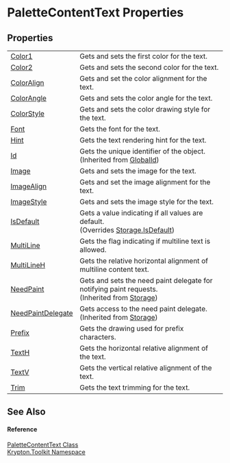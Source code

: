 # PaletteContentText Properties




## Properties
<table>
<tr>
<td><a href="9e94b19a-e0d7-fa5f-31cc-e604c47a399a.md">Color1</a></td>
<td>Gets and sets the first color for the text.</td></tr>
<tr>
<td><a href="0b0f1b1d-9922-ff60-e392-ae1e492f4b70.md">Color2</a></td>
<td>Gets and sets the second color for the text.</td></tr>
<tr>
<td><a href="63da1925-4315-a51f-cc00-e71362f59bb9.md">ColorAlign</a></td>
<td>Gets and set the color alignment for the text.</td></tr>
<tr>
<td><a href="21195df8-0f34-b543-c45b-148c46f8a472.md">ColorAngle</a></td>
<td>Gets and sets the color angle for the text.</td></tr>
<tr>
<td><a href="c45e29ac-c082-2b43-d95e-545f81427e2a.md">ColorStyle</a></td>
<td>Gets and sets the color drawing style for the text.</td></tr>
<tr>
<td><a href="51fd95c8-ad70-4513-2ee0-dc71b90b6cec.md">Font</a></td>
<td>Gets the font for the text.</td></tr>
<tr>
<td><a href="ceb41d0f-a4fd-af8a-d891-90bed10bcb35.md">Hint</a></td>
<td>Gets the text rendering hint for the text.</td></tr>
<tr>
<td><a href="71a6846f-bfb6-fb58-b361-6b43ae0583a8.md">Id</a></td>
<td>Gets the unique identifier of the object.<br />(Inherited from <a href="9ef2ca3a-e03e-8927-105a-2f9a6fbdf849.md">GlobalId</a>)</td></tr>
<tr>
<td><a href="38e9b0a8-4612-a71a-0da3-89d520f3888e.md">Image</a></td>
<td>Gets and sets the image for the text.</td></tr>
<tr>
<td><a href="a340a8a6-e685-8ba9-35c6-7eac4a832136.md">ImageAlign</a></td>
<td>Gets and set the image alignment for the text.</td></tr>
<tr>
<td><a href="3e8b3d95-f5d2-fd35-417d-94a6b9411767.md">ImageStyle</a></td>
<td>Gets and sets the image style for the text.</td></tr>
<tr>
<td><a href="85d9fabd-15cb-2ee0-255c-a8a5a2227853.md">IsDefault</a></td>
<td>Gets a value indicating if all values are default.<br />(Overrides <a href="bbc0e831-9474-3bce-65dc-0625d793d8c1.md">Storage.IsDefault</a>)</td></tr>
<tr>
<td><a href="43a802ef-e639-98ef-4a22-d877b55451a3.md">MultiLine</a></td>
<td>Gets the flag indicating if multiline text is allowed.</td></tr>
<tr>
<td><a href="72eb91bc-4cf3-0804-2401-9300865395ba.md">MultiLineH</a></td>
<td>Gets the relative horizontal alignment of multiline content text.</td></tr>
<tr>
<td><a href="097a0f47-e60c-4bf7-802c-8391c6d8feff.md">NeedPaint</a></td>
<td>Gets and sets the need paint delegate for notifying paint requests.<br />(Inherited from <a href="8406cf55-79a3-e579-4094-be084e489431.md">Storage</a>)</td></tr>
<tr>
<td><a href="879ca7f2-32c5-8581-44f2-c7aee6491db2.md">NeedPaintDelegate</a></td>
<td>Gets access to the need paint delegate.<br />(Inherited from <a href="8406cf55-79a3-e579-4094-be084e489431.md">Storage</a>)</td></tr>
<tr>
<td><a href="52263c4a-7879-f5ec-fe38-d3c823db5522.md">Prefix</a></td>
<td>Gets the drawing used for prefix characters.</td></tr>
<tr>
<td><a href="aedd66c9-f598-4146-4500-7b5124623e4f.md">TextH</a></td>
<td>Gets the horizontal relative alignment of the text.</td></tr>
<tr>
<td><a href="7da83983-ac3a-a7bb-76db-42b6647d71d9.md">TextV</a></td>
<td>Gets the vertical relative alignment of the text.</td></tr>
<tr>
<td><a href="2eb138dd-2415-2d10-bdf0-66271940f342.md">Trim</a></td>
<td>Gets the text trimming for the text.</td></tr>
</table>

## See Also


#### Reference
<a href="0d149666-a1eb-62ed-6965-2dced308ea66.md">PaletteContentText Class</a>  
<a href="79d2eac2-21f4-54ff-7552-b20c33c30600.md">Krypton.Toolkit Namespace</a>  
